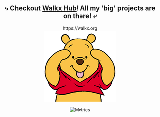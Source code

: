 <br>
<div align=center>
<h2>⤷ Checkout <a href="https://github.com/walkxhub">Walkx Hub</a>! All my 'big' projects are on there! ⤶</h2>
https://walkx.org
<br>
<a href="https://github.com/walkxhub"><img src="/winnie.png"></a>

 
![Metrics](https://github.com/WalkxCode/WalkxCode/blob/master/github-metrics.svg)
<br>
</div>
